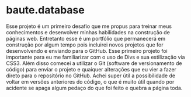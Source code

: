 # baute.database

Esse projeto é um primeiro desafio que me propus para treinar meus conhecimentos e desenvolver minhas habilidades na construção de páginas web.
Entretanto esse é um portfólio que permanecerá em construção por algum tempo pois incluirei novos projetos que for desenvolvendo e enviando para o GitHub.
Esse primeiro projeto foi importante para eu me familiarizar com o uso de Divs e sua estilização via CSS3.
Além disso comecei a utilizar o Git (software de versionamento de código) para enviar o projeto e quaiquer alterações que eu vier a fazer direto para o repositório no GitHub.
Achei super útil a possibilidade de voltar em versões anteriores do código, o que é muito útil quando por acidente se apaga algum pedaço do que foi feito e quebra a página toda.
